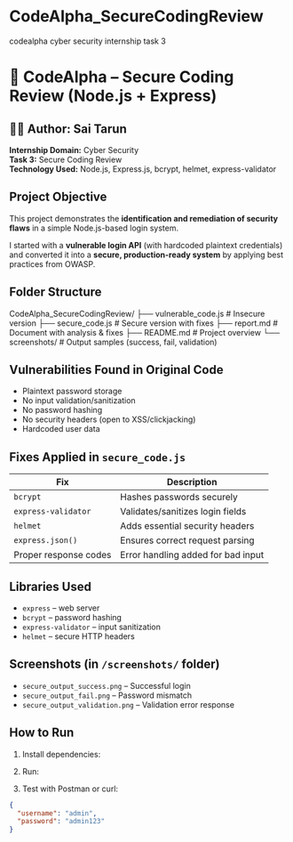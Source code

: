 # CodeAlpha_SecureCodingReview
codealpha cyber security internship task 3
# 🔐 CodeAlpha – Secure Coding Review (Node.js + Express)
## 👨‍💻 Author: Sai Tarun  
**Internship Domain:** Cyber Security  
**Task 3:** Secure Coding Review  
**Technology Used:** Node.js, Express.js, bcrypt, helmet, express-validator
## Project Objective
This project demonstrates the **identification and remediation of security flaws** in a simple Node.js-based login system.

I started with a **vulnerable login API** (with hardcoded plaintext credentials) and converted it into a **secure, production-ready system** by applying best practices from OWASP.

## Folder Structure
CodeAlpha_SecureCodingReview/
├── vulnerable_code.js # Insecure version
├── secure_code.js # Secure version with fixes
├── report.md # Document with analysis & fixes
├── README.md # Project overview
└── screenshots/ # Output samples (success, fail, validation)

## Vulnerabilities Found in Original Code
- Plaintext password storage
- No input validation/sanitization
- No password hashing
- No security headers (open to XSS/clickjacking)
- Hardcoded user data

## Fixes Applied in `secure_code.js`

| Fix | Description |
|-----|-------------|
| `bcrypt` | Hashes passwords securely |
| `express-validator` | Validates/sanitizes login fields |
| `helmet` | Adds essential security headers |
| `express.json()` | Ensures correct request parsing |
| Proper response codes | Error handling added for bad input |

##  Libraries Used

- `express` – web server
- `bcrypt` – password hashing
- `express-validator` – input sanitization
- `helmet` – secure HTTP headers

##  Screenshots (in `/screenshots/` folder)

- `secure_output_success.png` – Successful login
- `secure_output_fail.png` – Password mismatch
- `secure_output_validation.png` – Validation error response

##  How to Run

1. Install dependencies:

2. Run:

3. Test with Postman or curl:
```json
{
  "username": "admin",
  "password": "admin123"
}
